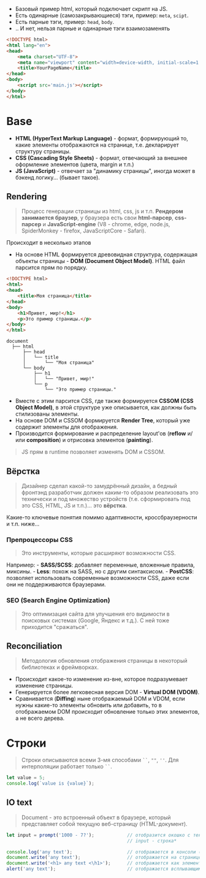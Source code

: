 * Базовый пример html, который подключает скрипт на JS. 
* Есть одинарные (самозакрывающиеся) тэги, пример: `meta`, `scipt`.
* Есть парные тэги, пример: `head`, `body`.
* .. И нет, нельзя парные и одинарные тэги взаимозаменять
```html
<!DOCTYPE html>
<html lang="en">
<head>
    <meta charset="UTF-8">
    <meta name="viewport" content="width=device-width, initial-scale=1.0">
    <title>YourPageName</title>
</head>
<body>
    <script src='main.js'></script>
</body>
</html>
```
# Base
* **HTML (HyperText Markup Language)** - формат, формирующий то, какие элементы отображаются на странице, т.е. декларирует структуру страницы.
* **CSS (Cascading Style Sheets)** - формат, отвечающий за внешнее оформление элементов (цвета, margin и т.п.)
* **JS (JavaScript)** - отвечает за "динамику страницы", иногда может в бэкенд логику... (бывает такое).
## Rendering
> Процесс генерации страницы из html, css, js и т.п. 
> **Рендером занимается браузер**, у браузера есть свои **html-парсер**, **css-парсер** и **JavaScript-engine** (V8 - chrome, edge, node.js, SpiderMonkey - firefox, JavaScriptCore - Safari).

Происходит в несколько этапов
* На основе HTML формируется древовидная структура, содержащая объекты страницы - **DOM (Document Object Model)**. HTML файл парсится прям по порядку.
```html
<!DOCTYPE html>
<html>
<head>
    <title>Моя страница</title>
</head>
<body>
    <h1>Привет, мир!</h1>
    <p>Это пример страницы.</p>
</body>
</html>
```
```
document
  ├── html
      ├── head
      │   └── title
      │       └── "Моя страница"
      └── body
          ├── h1
          │   └── "Привет, мир!"
          └── p
              └── "Это пример страницы."
```
* Вместе с этим парсится CSS, где также формируется **CSSOM (CSS Object Model)**, в этой структуре уже описывается, как должны быть стилизованы элементы.
* На основе DOM и CSSOM формируется **Render Tree**, который уже содержит элементы для отображения. 
* Производится формирование и распределение layout'ов (**reflow** и/или **composition**) и отрисовка элементов (**painting**).

> JS прям в runtime позволяет изменять DOM и CSSOM.

## Вёрстка
> Дизайнер сделал какой-то замудрённый дизайн, а бедный фронтэнд разработчик должен каким-то образом реализовать это технически и под множество устройств (т.е. сформировать под это CSS, HTML, JS и т.п.)... это **вёрстка**.

Какие-то ключевые понятия помимо адаптивности, кроссбраузерности и т.п. ниже...
### Препроцессоры CSS
> Это инструменты, которые расширяют возможности CSS. 

Например:
    - **SASS/SCSS**: добавляет переменные, вложенные правила, миксины.
    - **Less**: похож на SASS, но с другим синтаксисом.
    - **PostCSS**: позволяет использовать современные возможности CSS, даже если они не поддерживаются браузерами.

### SEO (Search Engine Optimization)
> Это оптимизация сайта для улучшения его видимости в поисковых системах (Google, Яндекс и т.д.). С ней тоже приходится "сражаться".

## Reconciliation
> Методология обновления отображения страницы в некоторый библиотеках и фреймворках.

* Происходит какое-то изменение из-вне, которое подразумевает изменение страницы.
* Генерируется более легковесная версия DOM - **Virtual DOM (VDOM)**.
* Сравнивается (**Diffing**) ныне отображаемый DOM и VDOM, если нужны какие-то элементы обновить или добавить, то в отображаемом DOM происходит обновление только этих элементов, а не всего дерева.
# Строки
> Строки описываются всеми 3-мя способами ` `` `, `""`, `''`.
> Для интерполяции работает только ` `` `.

```js
let value = 5;
console.log(`value is {value}`);
```
## IO text
> Document - это встроенный объект в браузере, который представляет собой текущую веб-страницу (HTML-документ).
```js
let input = prompt('1000 - 7?');            // отобразится окошко с текстом
                                            // input - строка*

console.log('any text');                    // отображается в консоли (на f12)
document.write('any text');                 // отображается на странице
document.write('<h1> any text <\h1>');      // отображается как элемент на странице
alert('any text');                          // отображается всплывающим окошком
```